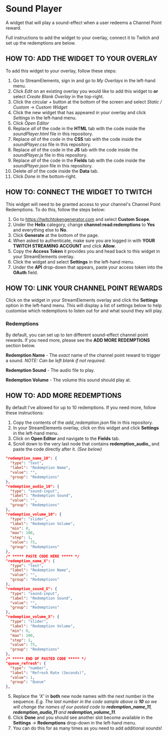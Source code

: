 # Sound Player
A widget that will play a sound-effect when a user redeems a Channel Point reward.

Full instructions to add the widget to your overlay, connect it to Twitch and set up the redemptions are below.

## HOW TO: ADD THE WIDGET TO YOUR OVERLAY
To add this widget to your overlay, follow these steps:

1. Go to StreamElements, sign in and go to *My Overlays* in the left-hand menu.
2. Click *Edit* on an existing overlay you would like to add this widget to **or** select *Create Blank Overlay* in the top-right.
3. Click the circular *+* button at the bottom of the screen and select *Static / Custom* -> *Custom Widget*
4. Click the new widget that has appeared in your overlay and click *Settings* in the left-hand menu.
5. Click *Open Editor*
6. Replace *all* of the code in the **HTML** tab with the code inside the *soundPlayer.html* file in this repository.
7. Replace *all* of the code in the **CSS** tab with the code inside the *soundPlayer.css* file in this repository.
8. Replace *all* of the code in the **JS** tab with the code inside the *soundPlayer.js* file in this repository.
9. Replace *all* of the code in the **Fields** tab with the code inside the *soundPlayer.json* file in this repository.
10. Delete *all* of the code inside the **Data** tab.
11. Click *Done* in the bottom-right.

## HOW TO: CONNECT THE WIDGET TO TWITCH
This widget will need to be granted access to your channel's Channel Point Redemptions. To do this, follow the steps below:

1. Go to https://twitchtokengenerator.com and select **Custom Scope**.
2. Under the **Helix** category, change **channel:read:redemptions** to **Yes** and everything else to **No**.
3. Click **Generate** at the bottom of the page.
4. When asked to authenticate, make sure you are logged in with **YOUR TWITCH STREAMING ACCOUNT** and click **Allow**.
5. Copy the **Access Token** it provides you and head back to this widget in your StreamElements overlay.
6. Click the widget and select **Settings** in the left-hand menu.
7. Under the **API** drop-down that appears, paste your access token into the **OAuth** field.

## HOW TO: LINK YOUR CHANNEL POINT REWARDS
Click on the widget in your StreamElements overlay and click the **Settings** option in the left-hand menu. This will display a list of settings below to help customise which redemptions to listen out for and what sound they will play.

### Redemptions
By default, you can set up to *ten* different sound-effect channel point rewards. If you need more, please see the **ADD MORE REDEMPTIONS** section below.

**Redemption Name** - The *exact* name of the channel point reward to trigger a sound. *NOTE: Can be left blank if not required*.

**Redemption Sound** - The audio file to play.

**Redemption Volume** - The volume this sound should play at.

## HOW TO: ADD MORE REDEMPTIONS
By default I've allowed for up to 10 redemptions. If you need more, follow these instructions:

1. Copy the contents of the *add_redemption.json* file in this repository.
2. In your StreamElements overlay, click on this widget and click **Settings** in the left-hand menu.
3. Click on **Open Editor** and navigate to the **Fields** tab.
4. Scroll down to the very last node that contains **redemption_audio_** and paste the code directly after it. *(See below)*

```json
"redemption_name_10": {
  "type": "text",
  "label": "Redemption Name",
  "value": "",
  "group": "Redemptions"
},
"redemption_audio_10": {
  "type": "sound-input",
  "label": "Redemption Sound",
  "value": "",
  "group": "Redemptions"
},
"redemption_volume_10": {
  "type": "slider",
  "label": "Redemption Volume",
  "min": 0,
  "max": 100,
  "step": 1,
  "value": 75,
  "group": "Redemptions"
},
/* ***** PASTE CODE HERE ***** */
"redemption_name_X": {
  "type": "text",
  "label": "Redemption Name",
  "value": "",
  "group": "Redemptions"
},
"redemption_sound_X": {
  "type": "sound-input",
  "label": "Redemption Sound",
  "value": "",
  "group": "Redemptions"
},
"redemption_volume_X": {
  "type": "slider",
  "label": "Redemption Volume",
  "min": 0,
  "max": 100,
  "step": 1,
  "value": 75,
  "group": "Redemptions"
},
/* ***** END OF PASTED CODE ***** */
"queue_refresh": {
  "type": "number",
  "label": "Refresh Rate (Seconds)",
  "value": 1,
  "group": "Queue"
},
```

5. Replace the *'X'* in **both** new node names with the next number in the sequence. *E.g. The last number in the code sample above is **10** so we will change the names of our pasted code to **redemption_name_11**, **redemption_audio_11** and **redemption_volume_11**.*
6. Click **Done** and you should see another slot become available in the **Settings** -> **Redemptions** drop-down in the left-hand menu.
7. You can do this for as many times as you need to add additional sounds!
